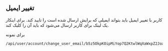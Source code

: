 ## تغییر ایمیل

کاربر با تغییر ایمیل باید بتواند ایمیلی که برایش ارسال شده است را تایید کند. برای اینکار یک لینک برای کاربر ارسال می‌شود که باید آن را کلیک کند.

برای نمونه 

	/api/user/account/change_user_email/b5z5OkpKOipMiYop7Q2KtwlWqXaWxpZ2Joam5pnNPUmtHDpKo

